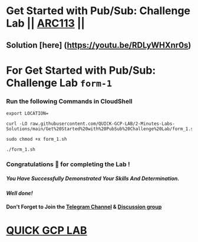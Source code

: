 # Get Started with Pub/Sub: Challenge Lab || [ARC113](https://www.cloudskillsboost.google/focuses/63246?parent=catalog) ||

## Solution [here] (https://youtu.be/RDLyWHXnr0s)

# For Get Started with Pub/Sub: Challenge Lab `form-1`

### Run the following Commands in CloudShell

```
export LOCATION=
```
```
curl -LO raw.githubusercontent.com/QUICK-GCP-LAB/2-Minutes-Labs-Solutions/main/Get%20Started%20with%20PubSub%20Challenge%20Lab/form_1.sh

sudo chmod +x form_1.sh

./form_1.sh
```

### Congratulations 🎉 for completing the Lab !

##### *You Have Successfully Demonstrated Your Skills And Determination.*

#### *Well done!*

#### Don't Forget to Join the [Telegram Channel](https://t.me/QuickGcpLab) & [Discussion group](https://t.me/QuickGcpLabChats)

# [QUICK GCP LAB](https://www.youtube.com/@quickgcplab)
